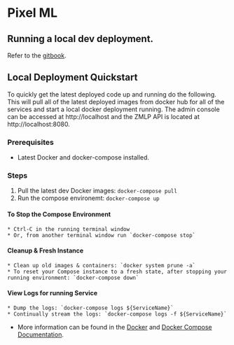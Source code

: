 # Pixel ML

## Running a local dev deployment.
Refer to the [gitbook](https://app.gitbook.com/@zorroa/s/developers/guidelines/local-development).

## Local Deployment Quickstart
To quickly get the latest deployed code up and running do the following. This will pull all of the 
latest deployed images from docker hub for all of the services and start a local docker deployment
running. The admin console can be accessed at http://localhost and the ZMLP API is located at
http://localhost:8080.

### Prerequisites
- Latest Docker and docker-compose installed.

### Steps
1. Pull the latest dev Docker images: `docker-compose pull`
1. Run the compose environemt:  `docker-compose up`

#### To Stop the Compose Environment
    * Ctrl-C in the running terminal window
    * Or, from another terminal window run `docker-compose stop`

#### Cleanup & Fresh Instance
    * Clean up old images & containers: `docker system prune -a`
    * To reset your Compose instance to a fresh state, after stopping your running environment: `docker-compose down`

#### View Logs for running Service
    * Dump the logs: `docker-compose logs ${ServiceName}`
    * Continually stream the logs: `docker-compose logs -f ${ServiceName}`

* More information can be found in the [Docker](https://docs.docker.com/reference/)  and [Docker Compose Documentation](https://docs.docker.com/compose/reference/).

